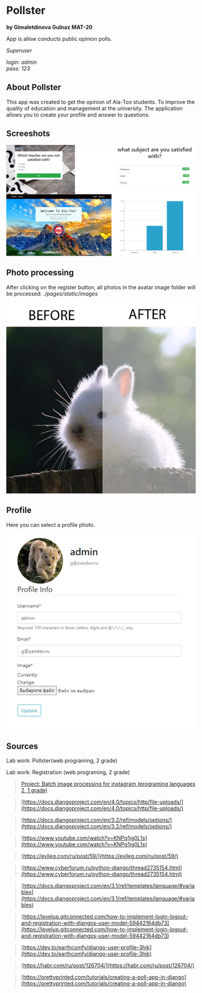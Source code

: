 # Pollster
**by Gimaletdinova Gulnaz** 
**MAT-20**

App is allow conducts public opinion polls.

_*Superuser*_

_login: admin_   
_pass: 123_

## About Pollster
This app was created to get the opinion of Ala-Too students. To improve the quality of education and management at the university. The application allows you to create your profile and answer to questions.

## Screeshots

<img src='screenshot/all_pages.png' />


## Photo processing

After clicking on the register button, all photos in the avatar image folder will be processed: _./pages/static/images_

<img src='screenshot/beforeafter.png' />

## Profile

Here you can select a profile photo.

<img src='screenshot/profile.png' />

## Sources
Lab work: Pollster(web programing, 2 grade)

Lab work: Registration (web programing, 2 grade)

> [Project: Batch image processing for instagram (programing languages 2, 1 grade)](https://github.com/gulnaz1024/Batch-image-processing-for-instagram)

> [https://docs.djangoproject.com/en/4.0/topics/http/file-uploads/](https://docs.djangoproject.com/en/4.0/topics/http/file-uploads/)

> [https://docs.djangoproject.com/en/3.2/ref/models/options/](https://docs.djangoproject.com/en/3.2/ref/models/options/)

> [https://www.youtube.com/watch?v=KNPq1jg0L1s](https://www.youtube.com/watch?v=KNPq1jg0L1s)

> [https://evileg.com/ru/post/59/](https://evileg.com/ru/post/59/)

> [https://www.cyberforum.ru/python-django/thread2735154.html](https://www.cyberforum.ru/python-django/thread2735154.html)

> [https://docs.djangoproject.com/en/3.1/ref/templates/language/#variables](https://docs.djangoproject.com/en/3.1/ref/templates/language/#variables)

> [https://levelup.gitconnected.com/how-to-implement-login-logout-and-registration-with-djangos-user-model-59442164db73](https://levelup.gitconnected.com/how-to-implement-login-logout-and-registration-with-djangos-user-model-59442164db73)

> [https://dev.to/earthcomfy/django-user-profile-3hik](https://dev.to/earthcomfy/django-user-profile-3hik)

> [https://habr.com/ru/post/126704/](https://habr.com/ru/post/126704/)

> [https://prettyprinted.com/tutorials/creating-a-poll-app-in-django](https://prettyprinted.com/tutorials/creating-a-poll-app-in-django)